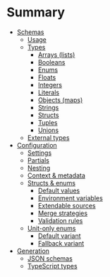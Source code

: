 # Summary

- [Schemas]()
  - [Usage]()
  - [Types]()
    - [Arrays (lists)]()
    - [Booleans]()
    - [Enums]()
    - [Floats]()
    - [Integers]()
    - [Literals]()
    - [Objects (maps)]()
    - [Strings]()
    - [Structs]()
    - [Tuples]()
    - [Unions]()
  - [External types]()
- [Configuration](./config/index.md)
  - [Settings](./config/settings.md)
  - [Partials](./config/partial.md)
  - [Nesting](./config/nested.md)
  - [Context & metadata](./config/context.md)
  - [Structs & enums](./config/struct/index.md)
    - [Default values](./config/struct/default.md)
    - [Environment variables](./config/struct/env.md)
    - [Extendable sources](./config/struct/extend.md)
    - [Merge strategies](./config/struct/merge.md)
    - [Validation rules](./config/struct/validate.md)
  - [Unit-only enums](./config/enum/index.md)
    - [Default variant](./config/enum/default.md)
    - [Fallback variant](./config/enum/fallback.md)
- [Generation]()
  - [JSON schemas]()
  - [TypeScript types]()
